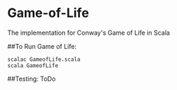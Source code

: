 # Game-of-Life
The implementation for Conway's Game of Life in Scala

##To Run Game of Life:

    scalac GameofLife.scala
    scala GameofLife
    
##Testing:
    ToDo
